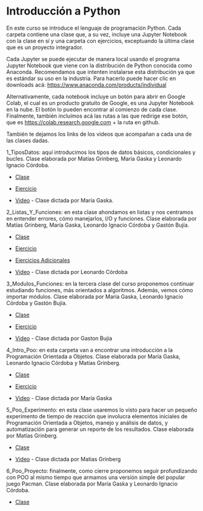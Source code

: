 # Introducción a Python

En este curso se introduce el lenguaje de programación Python. Cada carpeta contiene una clase que, a su vez, incluye una Jupyter Notebook con la clase en sí y una carpeta con ejercicios, exceptuando la última clase que es un proyecto integrador.

Cada Jupyter se puede ejecutar de manera local usando el programa Jupyter Notebook que viene con la distribución de Python conocida como Anaconda. Recomendamos que intenten instalarse esta distribución ya que es estándar su uso en la industria. Para hacerlo puede hacer clic en downloads acá: https://www.anaconda.com/products/individual

Alternativamente, cada notebook incluye un botón para abrir en Google Colab, el cual es un producto gratuito de Google, es una Jupyter Notebook en la nube. El botón lo pueden encontrar al comienzo de cada clase. Finalmente, también incluímos acá las rutas a las que redirige ese botón, que es https://colab.research.google.com + la ruta en github.

También te dejamos los links de los videos que acompañan a cada una de las clases dadas.

1_TiposDatos: aquí introducimos los tipos de datos básicos, condicionales y bucles. Clase elaborada por Matías Grinberg, María Gaska y Leonardo Ignacio Córdoba. 

- [Clase](https://colab.research.google.com/github/institutohumai/cursos-python/blob/master/Introduccion/1_TiposDatos/tipos-datos.ipynb)

- [Ejercicio](https://github.com/institutohumai/cursos-python/blob/master/Introduccion/1_TiposDatos/ejercicio/ejercicios.ipynb)

- [Video](https://www.youtube.com/watch?v=-yqL1VUYvrw&list=PLISuMnTdVU-xW46IijNsPg8ljPfz-1s7F) - Clase dictada por María Gaska.

2_Listas_Y_Funciones: en esta clase ahondamos en listas y nos centramos en entender errores, cómo manejarlos, I/O y funciones. Clase elaborada por Matías Grinberg, María Gaska, Leonardo Ignacio Córdoba y Gastón Bujía. 

- [Clase](https://colab.research.google.com/github/institutohumai/cursos-python/blob/master/Introduccion/2_Listas_Y_Funciones/listas-funciones.ipynb)

- [Ejercicio](https://github.com/institutohumai/cursos-python/blob/master/Introduccion/2_Listas_Y_Funciones/ejercicio/ejercicio.ipynb)

- [Ejercicios Adicionales](https://colab.research.google.com/github/institutohumai/cursos-python/blob/master/Introduccion/2_Listas_Y_Funciones/ejercicio/adicionales.ipynb)

- [Video](https://www.youtube.com/watch?v=EVZ7HRUBDc4&list=PLISuMnTdVU-xW46IijNsPg8ljPfz-1s7F&index=2) - Clase dictada por Leonardo Córdoba

3_Modulos_Funciones: en la tercera clase del curso proponemos continuar estudiando funciones, más orientados a algoritmos. Además, vemos cómo importar módulos. Clase elaborada por María Gaska, Leonardo Ignacio Córdoba y Gastón Bujía. 

- [Clase](https://colab.research.google.com/github/institutohumai/cursos-python/blob/master/Introduccion/3_Modulos_Funciones/modulos-funciones.ipynb)

- [Ejercicio](https://github.com/institutohumai/cursos-python/blob/master/Introduccion/3_Modulos_Funciones/ejercicio/ejercicio.ipynb)

- [Video](https://www.youtube.com/watch?v=gPN294xBbdc&list=PLISuMnTdVU-xW46IijNsPg8ljPfz-1s7F&index=3) - Clase dictada por Gaston Bujia

4_Intro_Poo: en esta carpeta van a encontrar una introducción a la Programación Orientada a Objetos. Clase elaborada por María Gaska, Leonardo Ignacio Córdoba y Matías Grinberg.

- [Clase](https://colab.research.google.com/github/institutohumai/cursos-python/blob/master/Introduccion/4_Intro_Poo/intro-poo.ipynb)

- [Ejercicio](https://github.com/institutohumai/cursos-python/blob/master/Introduccion/4_Intro_Poo/ejercicio/ejercicio.ipynb)

- [Video](https://www.youtube.com/watch?v=1PfQLOCpp_Y&list=PLISuMnTdVU-xW46IijNsPg8ljPfz-1s7F&index=4) - Clase dictada por María Gaska

5_Poo_Experimento: en esta clase usaremos lo visto para hacer un pequeño experimento de tiempo de reacción que involucra elementos iniciales de Programación Orientada a Objetos, manejo y análisis de datos, y automatización para generar un reporte de los resultados. Clase elaborada por Matías Grinberg.

- [Clase](https://colab.research.google.com/github/institutohumai/cursos-python/blob/master/Introduccion/5_Poo_Experimento/poo-experimento.ipynb)

- [Video](https://www.youtube.com/watch?v=31fjtQqmuIc&list=PLISuMnTdVU-xW46IijNsPg8ljPfz-1s7F&index=5) - Clase dictada por Matias Grinberg

6_Poo_Proyecto: finalmente, como cierre proponemos seguir profundizando con POO al mismo tiempo que armamos una versión simple del popular juego Pacman. Clase elaborada por María Gaska y Leonardo Ignacio Córdoba. 

- [Clase](https://colab.research.google.com/github/institutohumai/cursos-python/blob/master/Introduccion/5_Poo_Proyecto/poo-proyecto.ipynb)